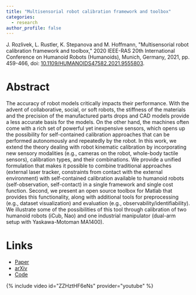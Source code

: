 ```yaml
---
title: "Multisensorial robot calibration framework and toolbox"
categories:
  - research
author_profile: false
---  
```

J. Rozlivek, L. Rustler, K. Stepanova and M. Hoffmann, "Multisensorial robot calibration framework and toolbox," 
2020 IEEE-RAS 20th International Conference on Humanoid Robots (Humanoids), Munich, Germany, 2021, 
pp. 459-466, doi: [10.1109/HUMANOIDS47582.2021.9555803](10.1109/HUMANOIDS47582.2021.9555803).

# Abstract
The accuracy of robot models critically impacts their performance. With the advent of collaborative, social, or 
soft robots, the stiffness of the materials and the precision of the manufactured parts drops and CAD models provide a 
less accurate basis for the models. On the other hand, the machines often come with a rich set of powerful yet 
inexpensive sensors, which opens up the possibility for self-contained calibration approaches that can be performed 
autonomously and repeatedly by the robot. In this work, we extend the theory dealing with robot kinematic calibration 
by incorporating new sensory modalities (e.g., cameras on the robot, whole-body tactile sensors), calibration types,
and their combinations. We provide a unified formulation that makes it possible to combine traditional approaches
(external laser tracker, constraints from contact with the external environment) with self-contained calibration 
available to humanoid robots (self-observation, self-contact) in a single framework and single cost function. 
Second, we present an open source toolbox for Matlab that provides this functionality, along with additional
tools for preprocessing (e.g., dataset visualization) and evaluation (e.g., observability/identifiability). We 
illustrate some of the possibilities of this tool through calibration of two humanoid robots (iCub, Nao) and one 
industrial manipulator (dual-arm setup with Yaskawa-Motoman MA1400).

# Links
- [Paper](https://ieeexplore.ieee.org/document/9555803)
- [arXiv](https://drive.google.com/file/d/1iiIgpIlK2S5aXLhQlaLMu0ujcuXZ73gc/view?usp=sharing)
- [Code](https://github.com/ctu-vras/multirobot-calibration)

{% include video id="ZZHztHF6eNs" provider="youtube" %}